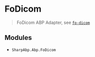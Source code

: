 # FoDicom

> FoDicom ABP Adapter, see [`fo-dicom`](https://github.com/fo-dicom/fo-dicom)

## Modules

- `SharpAbp.Abp.FoDicom`